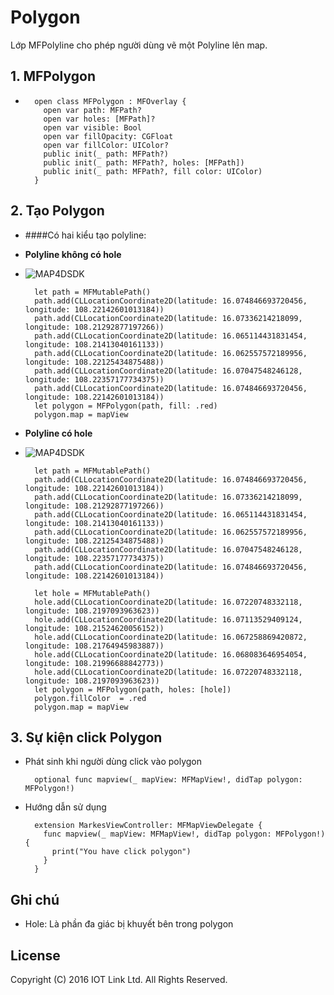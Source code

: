 # Polygon 
Lớp MFPolyline cho phép người dùng vẽ một Polyline lên map.


## 1. MFPolygon

  - 
    ```switf
      open class MFPolygon : MFOverlay {
        open var path: MFPath?
        open var holes: [MFPath]?
        open var visible: Bool
        open var fillOpacity: CGFloat
        open var fillColor: UIColor?
        public init(_ path: MFPath?)
        public init(_ path: MFPath?, holes: [MFPath])
        public init(_ path: MFPath?, fill color: UIColor)
      }
    ```

## 2. Tạo Polygon 

  - ####Có hai kiểu tạo polyline: 
  - **Polyline không có hole**
  
  - ![MAP4DSDK](https://raw.githubusercontent.com/iotlinkadmin/map4d-ios-sdk/master/docs/resource/5-polygon.png)
  
    ```switf
      let path = MFMutablePath()
      path.add(CLLocationCoordinate2D(latitude: 16.074846693720456, longitude: 108.22142601013184))
      path.add(CLLocationCoordinate2D(latitude: 16.07336214218099, longitude: 108.21292877197266))
      path.add(CLLocationCoordinate2D(latitude: 16.065114431831454, longitude: 108.21413040161133))
      path.add(CLLocationCoordinate2D(latitude: 16.062557572189956, longitude: 108.22125434875488))
      path.add(CLLocationCoordinate2D(latitude: 16.07047548246128, longitude: 108.22357177734375))
      path.add(CLLocationCoordinate2D(latitude: 16.074846693720456, longitude: 108.22142601013184))
      let polygon = MFPolygon(path, fill: .red)
      polygon.map = mapView
    ```
  - **Polyline có hole**
  
  - ![MAP4DSDK](https://raw.githubusercontent.com/iotlinkadmin/map4d-ios-sdk/master/docs/resource/5-polygon-hole.png)
  
    ```switf
      let path = MFMutablePath()
      path.add(CLLocationCoordinate2D(latitude: 16.074846693720456, longitude: 108.22142601013184))
      path.add(CLLocationCoordinate2D(latitude: 16.07336214218099, longitude: 108.21292877197266))
      path.add(CLLocationCoordinate2D(latitude: 16.065114431831454, longitude: 108.21413040161133))
      path.add(CLLocationCoordinate2D(latitude: 16.062557572189956, longitude: 108.22125434875488))
      path.add(CLLocationCoordinate2D(latitude: 16.07047548246128, longitude: 108.22357177734375))
      path.add(CLLocationCoordinate2D(latitude: 16.074846693720456, longitude: 108.22142601013184))
      
      let hole = MFMutablePath()
      hole.add(CLLocationCoordinate2D(latitude: 16.07220748332118, longitude: 108.2197093963623))
      hole.add(CLLocationCoordinate2D(latitude: 16.07113529409124, longitude: 108.21524620056152))
      hole.add(CLLocationCoordinate2D(latitude: 16.067258869420872, longitude: 108.21764945983887))
      hole.add(CLLocationCoordinate2D(latitude: 16.068083646954054, longitude: 108.21996688842773))
      hole.add(CLLocationCoordinate2D(latitude: 16.07220748332118, longitude: 108.2197093963623))
      let polygon = MFPolygon(path, holes: [hole])
      polygon.fillColor  = .red
      polygon.map = mapView
    ``` 

## 3. Sự kiện click Polygon 

  - Phát sinh khi người dùng click vào polygon 
    ```switf
      optional func mapview(_ mapView: MFMapView!, didTap polygon: MFPolygon!)
    ```
  - Hướng dẫn sử dụng
    ```switf
      extension MarkesViewController: MFMapViewDelegate {
        func mapview(_ mapView: MFMapView!, didTap polygon: MFPolygon!) {
          print("You have click polygon")
        }
      }
    ```
    
## Ghi chú

 - Hole: Là phần đa giác bị khuyết bên trong polygon

License
-------

Copyright (C) 2016 IOT Link Ltd. All Rights Reserved.